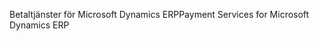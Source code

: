 <span data-ttu-id="fa98e-101">Betaltjänster för Microsoft Dynamics ERP</span><span class="sxs-lookup"><span data-stu-id="fa98e-101">Payment Services for Microsoft Dynamics ERP</span></span>